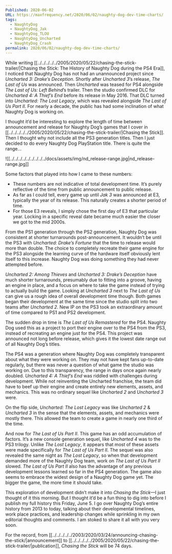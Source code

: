 ```yaml
---
Published: 2020-06-02
URL: https://maxfrequency.net/2020/06/02/naughty-dog-dev-time-charts/
tags:
  - NaughtyDog
  - NaughtyDog_Jak
  - NaughtyDog_TLOU
  - NaughtyDog_Uncharted
  - NaughtyDog_Crash
permalink: 2020/06/02/naughty-dog-dev-time-charts/
---
```

While writing [[../../../../../2005/2020/05/22/chasing-the-stick-trailer/|Chasing the Stick: The History of Naughty Dog during the PS4 Era]], I noticed that Naughty Dog has not had an unannounced project since *Uncharted 3: Drake’s Deception*. Shortly after *Uncharted 3*’s release, *The Last of Us* was announced. Then *Uncharted* was teased for PS4 alongside *The Last of Us: Left Behind*’s trailer. Then the studio confirmed DLC for *Uncharted 4: A Thief’s End* before its release in May 2016. That DLC turned into *Uncharted: The Lost Legacy*, which was revealed alongside *The Last of Us Part II*. For nearly a decade, the public has had some inclination of what Naughty Dog is working on.

I thought it’d be interesting to explore the length of time between announcement and release for Naughty Dog’s games that I cover in [[../../../../../2005/2020/05/22/chasing-the-stick-trailer/|Chasing the Stick]]. Then I thought why not include all the PS3 generation titles. Then I just decided to do every Naughty Dog PlayStation title. There is quite the range…

![[../../../../../../../../../docs/assets/img/nd_release-range.jpg|nd_release-range.jpg]]

Some factors that played into how I came to these numbers:

- These numbers are not indicative of total development time. It’s purely reflective of the time from public announcement to public release.
- As far as I could tell, every game up until *Jak 3* was announced at E3, typically the year of its release. This naturally creates a shorter period of time.
- For those E3 reveals, I simply chose the first day of E3 that particular year. Locking in a specific reveal date became much easier the closer we got to the mid 2000s.

From the PS1 generation through the PS2 generation, Naughty Dog was consistent at shorter turnarounds post-announcement. It wouldn’t be until the PS3 with *Uncharted: Drake’s Fortune* that the time to release would more than double. The choice to completely recreate their game engine for the PS3 alongside the learning curve of the hardware itself obviously lent itself to this increase. Naughty Dog was doing something they had never attempted before.

*Uncharted 2: Among Thieves* and *Uncharted 3: Drake’s Deception* have much shorter turnarounds, presumably due to fitting into a groove, having an engine in place, and a focus on where to take the game instead of trying to actually build the game. Looking at *Uncharted 3* next to *The Last of Us* can give us a rough idea of overall development time though. Both games began their development at the same time since the studio split into two teams after *Uncharted 2*. New IP on the PS3 took an extraordinary amount of time compared to PS1 and PS2 development.

The sudden drop in time is *The Last of Us Remastered* for the PS4. Naughty Dog used this as a project to port their engine over to the PS4 from the PS3, instead of recreating an engine just for the PS4. This project was announced not long before release, which gives it the lowest date range out of all Naughty Dog’s titles.

The PS4 was a generation where Naughty Dog was completely transparent about what they were working on. They may not have kept fans up-to-date regularly, but there was never a question of what game the studio was working on. Due to this transparency, the range in days once again nearly doubled. *Uncharted 4: A Thief’s End* was riddled with challenges during development. While not reinventing the Uncharted franchise, the team did have to beef up their engine and create entirely new elements, assets, and mechanics. This was no ordinary sequel like *Uncharted 2* and *Uncharted 3* were.

On the flip side, *Uncharted: The Lost Legacy* was like *Uncharted 2* & *Uncharted 3* in the sense that the elements, assets, and mechanics were mostly there. This allowed the team to create a game in nearly one third of the time.

And now for *The Last of Us Part II*. This game has an odd accumulation of factors. It’s a new console generation sequel, like *Uncharted 4* was to the PS3 trilogy. Unlike *The Lost Legacy*, it appears that most of these assets were made specifically for *The Last of Us Part II*. The sequel was also revealed the same night as *The Lost Legacy*, so when that development demanded more of the Naughty Dog team, work on *The Last of Us Part II* slowed. *The Last of Us Part II* also has the advantage of any previous development lessons learned so far in the PS4 generation. The game also seems to embrace the widest design of a Naughty Dog game yet. The bigger the game, the more time it should take.

This exploration of development didn’t make it into *Chasing the Stick*—I just thought of it this morning. But I thought it’d be a fun thing to dig into before I publish my full history this Friday, June 5. I go over Naughty Dog’s entire history from 2013 to today, talking about their developmental timelines, work place practices, and leadership changes while sprinkling in my own editorial thoughts and comments. I am stoked to share it all with you very soon.

For the record, from [[../../../../../2003/2020/03/24/announcing-chasing-the-stick/|announcement]] to [[../../../../../2005/2020/05/22/chasing-the-stick-trailer/|publication]], *Chasing the Stick* will be 74 days.